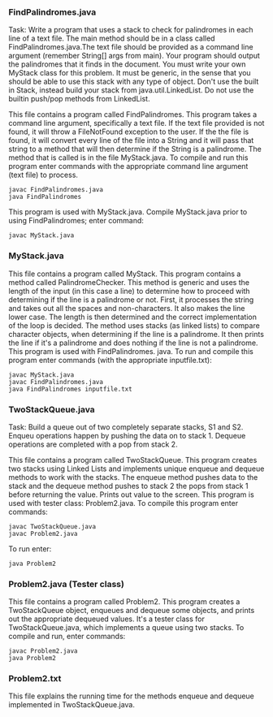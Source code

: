  ### FindPalindromes.java
 Task: Write a program that uses a stack to check for palindromes in each line of a text file. The main method should be in a class called FindPalindromes.java.The text file should be provided as a command line argument (remember String[] args from main). Your program should output the palindromes that it finds in the document. You must write your own MyStack class for this problem. It must be generic, in the sense that you should be able to use this stack with any type of object.  Don't use the built in Stack, instead build your stack from java.util.LinkedList.  Do not use the builtin push/pop methods from LinkedList. 
 
 This file contains a program called FindPalindromes.
 This program takes a command line argument, specifically a text file. If
 the text file provided is not found, it will throw a FileNotFound exception
 to the user. If the the file is found, it will convert every line of the
 file into a String and it will pass that string to a method that will then
 determine if the String is a palindrome. The method that is called is in the
 file MyStack.java. 
 To compile and run this program enter commands with the appropriate command
 line argument (text file) to process.
 ```
 javac FindPalindromes.java
 java FindPalindromes
 ```
 This program is used with MyStack.java.
 Compile MyStack.java prior to using FindPalindromes; enter command: 
 ```
 javac MyStack.java
 ```
 
 ### MyStack.java
 This file contains a program called MyStack. This program 
 contains a method called PalindromeChecker. This method is generic and 
 uses the length of the input (in this case a line) to determine how to 
 proceed with determining if the line is a palindrome or not. First, it
 processes the string and takes out all the spaces and non-characters. It
 also makes the line lower case. The length is then determined and the correct
 implementation of the loop is decided. The method uses stacks (as linked 
 lists) to compare character objects, when determining if the line is a 
 palindrome. It then prints the line if it's a palindrome and does nothing
 if the line is not a palindrome. This program is used with FindPalindromes.
 java. 
 To run and compile this program enter commands (with the appropriate inputfile.txt): 
 ```
 javac MyStack.java
 javac FindPalindromes.java
 java FindPalindromes inputfile.txt
 ```
 
 ### TwoStackQueue.java
 Task: Build a queue out of two completely separate stacks, S1 and S2. Enqueu operations happen by pushing the data on to stack 1.  Dequeue operations are completed with a pop from stack 2.
 
 This file contains a program called TwoStackQueue. This
 program creates two stacks using Linked Lists and implements unique enqueue
 and dequeue methods to work with the stacks. The enqueue method pushes data
 to the stack and the dequeue method pushes to stack 2 the pops from stack 1
 before returning the value. Prints out value to the screen. This program is
 used with tester class: Problem2.java. 
 To compile this program enter commands:
 ```
 javac TwoStackQueue.java
 javac Problem2.java
 ```
 To run enter:
 ```
 java Problem2
 ```
  
 ### Problem2.java (Tester class)
 This file contains a program called Problem2. This program
 creates a TwoStackQueue object, enqueues and dequeue some objects, and prints
 out the appropriate dequeued values. It's a tester class for 
 TwoStackQueue.java, which implements a queue using two stacks. 
 To compile and run, enter commands: 
 ```
 javac Problem2.java
 java Problem2
 ```
 
 ### Problem2.txt
 This file explains the running time for the methods enqueue
 and dequeue implemented in TwoStackQueue.java.  
